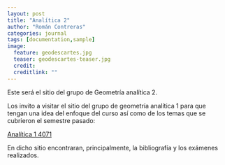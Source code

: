 ```yaml
---
layout: post
title: "Analítica 2"
author: "Román Contreras"
categories: journal
tags: [documentation,sample]
image:
  feature: geodescartes.jpg
  teaser: geodescartes-teaser.jpg
  credit: 
  creditlink: ""
---
```


Este será el sitio del grupo de Geometría analítica 2.

Los invito a visitar el sitio del grupo de geometría analítica 1 para que tengan una idea del enfoque del curso
así como de los temas que se cubrieron el semestre pasado:

[Analítica 1 4071](https://romanbott.github.io/analitica-4071/)

En dicho sitio encontraran, principalmente, la bibliografía y los exámenes realizados.
